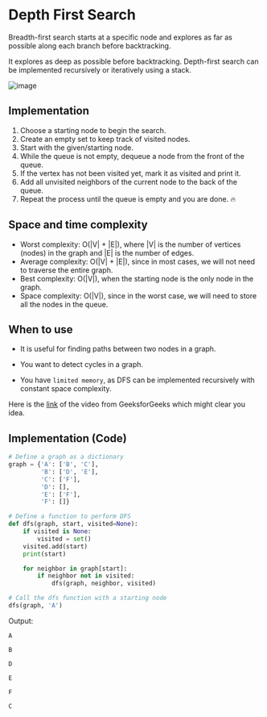 # Depth First Search

Breadth-first search starts at a specific node and explores as far as possible along each branch before backtracking.

It explores as deep as possible before backtracking. Depth-first search can be implemented recursively or iteratively using a stack. 

![image](https://user-images.githubusercontent.com/33658792/236693272-4439d949-fcb6-466e-8730-e946091bd903.png)

## Implementation

1. Choose a starting node to begin the search.
2. Create an empty set to keep track of visited nodes.
3. Start with the given/starting node.
4. While the queue is not empty, dequeue a node from the front of the queue.
5. If the vertex has not been visited yet, mark it as visited and print it.
6. Add all unvisited neighbors of the current node to the back of the queue.
7. Repeat the process until the queue is empty and you are done. :fire:

## Space and time complexity

* Worst complexity:  O(|V| + |E|), where |V| is the number of vertices (nodes) in the graph and |E| is the number of edges.
* Average complexity: O(|V| + |E|), since in most cases, we will not need to traverse the entire graph.
* Best complexity: O(|V|), when the starting node is the only node in the graph.
* Space complexity: O(|V|), since in the worst case, we will need to store all the nodes in the queue.

## When to use

- It is useful for finding paths between two nodes in a graph.

- You want to detect cycles in a graph.

- You have `limited memory`, as DFS can be implemented recursively with constant space complexity.

Here is the [link](https://www.youtube.com/watch?v=Y40bRyPQQr0) of the video from GeeksforGeeks which might clear you idea.

## Implementation (Code)

```python
# Define a graph as a dictionary
graph = {'A': ['B', 'C'],
         'B': ['D', 'E'],
         'C': ['F'],
         'D': [],
         'E': ['F'],
         'F': []}

# Define a function to perform DFS
def dfs(graph, start, visited=None):
    if visited is None:
        visited = set()
    visited.add(start)
    print(start)

    for neighbor in graph[start]:
        if neighbor not in visited:
            dfs(graph, neighbor, visited)

# Call the dfs function with a starting node
dfs(graph, 'A')
```

Output:

`A`

`B`

`D`

`E`

`F`

`C`